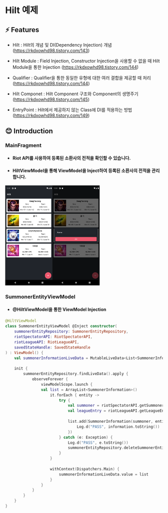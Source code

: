 # Hilt 예제

## ⚡ Features
* Hilt : Hilt의 개념 및 DI(Dependency Injection) 개념 (https://rkdxowhd98.tistory.com/143)

* Hilt Module : Field Injection, Constructor Injection을 사용할 수 없을 때 Hilt Module을 통한 Injection (https://rkdxowhd98.tistory.com/144)

* Qualifier : Qualifier을 통한 동일한 유형에 대한 여러 결합을 제공할 때 처리 (https://rkdxowhd98.tistory.com/144)

* Hilt Componet : Hilt Component 구조와 Component의 생명주기 (https://rkdxowhd98.tistory.com/145)

* EntryPoint : Hilt에서 제공하지 않는 Class에 DI를 적용하는 방법 (https://rkdxowhd98.tistory.com/149)


## 😊 Introduction
### MainFragment
* #### Riot API를 사용하여 등록된 소환사의 전적을 확인할 수 있습니다.
* #### HiltViewModel을 통해 ViewModel을 Inject하여 등록된 소환사의 전적을 관리합니다.
<img src="./readme/MainFragment1.png" alt="MainFragment1" width="30%"><img src="./readme/MainFragment2.png" alt="MainFragment2" width="30%">

### SummonerEntityViewModel
* #### @HiltViewModel을 통한 ViewModel Injection
```Kotlin
@HiltViewModel
class SummonerEntityViewModel @Inject constructor(
    summonerEntityRepository: SummonerEntityRepository,
    riotSpectatorAPI: RiotSpectatorAPI,
    riotLeagueAPI: RiotLeagueAPI,
    savedStateHandle: SavedStateHandle
) : ViewModel() {
    val summonerInformationLiveData = MutableLiveData<List<SummonerInformation>>(emptyList())

    init {
        summonerEntityRepository.findLiveData().apply {
            observeForever {
                viewModelScope.launch {
                val list = ArrayList<SummonerInformation>()
                    it.forEach { entity ->
                        try {
                            val summoner = riotSpectatorAPI.getSummoner(entity.name)
                            val leagueEntry = riotLeagueAPI.getLeagueEntry(summoner.id)

                            list.add(SummonerInformation(summoner, entity, leagueEntry).also { information ->
                                Log.d("PASS", information.toString())
                            })
                        } catch (e: Exception) {
                            Log.d("PASS", e.toString())
                            summonerEntityRepository.deleteSummonerEntity(entity)
                        }
                    }

                    withContext(Dispatchers.Main) {
                        summonerInformationLiveData.value = list
                    }
                }
            }
        }
    }
}
```